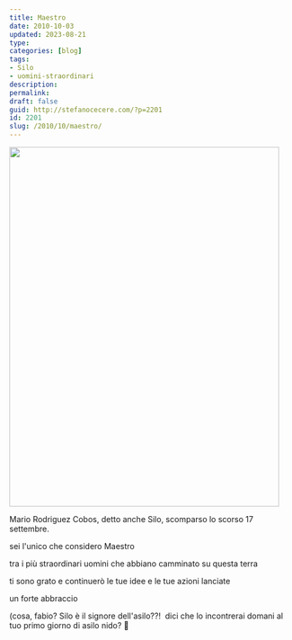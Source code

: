 ```yaml
---
title: Maestro
date: 2010-10-03
updated: 2023-08-21
type: 
categories: [blog]
tags:
- Silo
- uomini-straordinari
description: 
permalink: 
draft: false
guid: http://stefanocecere.com/?p=2201
id: 2201
slug: /2010/10/maestro/
---
```


<img class="aligncenter size-full wp-image-2203" title="silojjsc" src="http://stefanocecere.com/wp-content/uploads/sites/3/2010/10/silojjsc1.jpg" alt="" width="480" height="640" srcset="http://stefanocecere.com/wp-content/uploads/sites/3/2010/10/silojjsc1.jpg 480w, http://stefanocecere.com/wp-content/uploads/sites/3/2010/10/silojjsc1-225x300.jpg 225w" sizes="(max-width: 480px) 100vw, 480px" />

Mario Rodriguez Cobos, detto anche Silo, scomparso lo scorso 17 settembre.

sei l'unico che considero Maestro

tra i più straordinari uomini che abbiano camminato su questa terra

ti sono grato e continuerò le tue idee e le tue azioni lanciate

un forte abbraccio

(cosa, fabio? Silo è il signore dell'asilo??!  dici che lo incontrerai domani al tuo primo giorno di asilo nido? 🙂